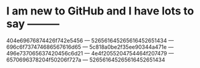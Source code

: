 # I am new to GitHub and I have lots to say ———

404e69676874426f742e5456 —
526561645265616452651434 —
696c6f737474686567616d65 —
5c818a0be2f35ee90344a471e —
496e737065637420456c6d21 —
4e4f2055204754464f207479 —
6570696378204f50206f727a —
526561645265616452651434

<!--- ![stats](https://github-readme-stats.vercel.app/api?username=moonflower2022) -->
